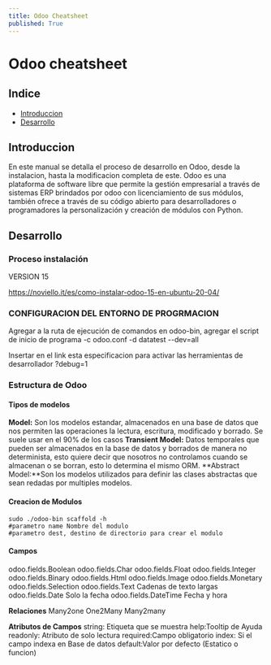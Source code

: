 ```yaml
---
title: Odoo Cheatsheet
published: True
---
```


# [](#header-1)Odoo cheatsheet

## [](#header-2)Indice
- <a href="#introduccion">Introduccion</a>
- <a href="#desarrollo">Desarrollo</a>

## [](#header-2)<a id="introduccion">Introduccion</a>
En este manual se detalla el proceso de desarrollo en Odoo, desde la instalacion, hasta la modificacion completa de este. 
Odoo es una plataforma de software libre que permite la gestión empresarial a través de sistemas ERP brindados por odoo con licenciamiento de sus módulos, también ofrece a través de su código abierto para desarrolladores o programadores la personalización y creación de módulos con Python.

## [](#header-2)<a id="desarrollo">Desarrollo</a>
### [](#header-3)<a id="proceso_instalacion">Proceso instalación</a>

VERSION 15

https://noviello.it/es/como-instalar-odoo-15-en-ubuntu-20-04/


### [](#header-3)<a id="entorno_programacion">CONFIGURACION DEL ENTORNO DE PROGRMACION</a>
Agregar a la ruta de ejecución de comandos en odoo-bin, agregar el script de inicio de programa -c odoo.conf -d datatest --dev=all



Insertar en el link esta especificacion para activar las herramientas de desarrollador
?debug=1
### [](#header-3)<a id="estructura_odoo">Estructura de Odoo</a>

#### [](#header-4)<a id="tipos_modelos">Tipos de modelos</a>
**Model:** Son los modelos estandar, almacenados en una base de datos que nos permiten las operaciones la lectura, escritura, modificado y borrado. Se suele usar en el 90% de los casos 
**Transient Model:** Datos temporales que pueden ser almacenados en la base de datos y borrados de manera no determinista, esto quiere decir que nosotros no controlamos cuando se almacenan o se borran, esto lo determina el mismo ORM.
**Abstract Model:**Son los modelos utilizados para definir las clases abstractas que sean redadas por multiples modelos.

#### [](#header-4)<a id="creacion_modulos">Creacion de Modulos</a>

```sc
sudo ./odoo-bin scaffold -h
#parametro name Nombre del modulo
#parametro dest, destino de directorio para crear el modulo
```
#### [](#header-4)<a id="tipos_campos">Campos</a>

odoo.fields.Boolean
odoo.fields.Char
odoo.fields.Float
odoo.fields.Integer
odoo.fields.Binary
odoo.fields.Html
odoo.fields.Image
odoo.fields.Monetary
odoo.fields.Selection
odoo.fields.Text    Cadenas de texto largas
odoo.fields.Date    Solo la fecha
odoo.fields.DateTime    Fecha y hora

**Relaciones**
Many2one
One2Many
Many2many

**Atributos de Campos**
string: Etiqueta que se muestra
help:Tooltip de Ayuda 
readonly: Atributo de solo lectura
required:Campo obligatorio
index: Si el campo indexa en Base de datos
default:Valor por defecto (Estatico o funcion)
